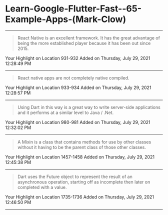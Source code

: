 # Learn-Google-Flutter-Fast--65-Example-Apps-(Mark-Clow)

---

> React Native is an excellent framework. It has the great advantage of being the more established player because it has been out since 2015.

Your Highlight on Location 931-932 Added on Thursday, July 29, 2021 12:28:49 PM

---

> React native apps are not completely native compiled.

Your Highlight on Location 933-934 Added on Thursday, July 29, 2021 12:28:57 PM

---

> Using Dart in this way is a great way to write server-side applications and it performs at a similar level to Java / .Net.

Your Highlight on Location 980-981 Added on Thursday, July 29, 2021 12:32:02 PM

---

> A Mixin is a class that contains methods for use by other classes without it having to be the parent class of those other classes.

Your Highlight on Location 1457-1458 Added on Thursday, July 29, 2021 12:45:38 PM

---

> Dart uses the Future object to represent the result of an asynchronous operation, starting off as incomplete then later on completed with a value.

Your Highlight on Location 1735-1736 Added on Thursday, July 29, 2021 12:46:50 PM

---

